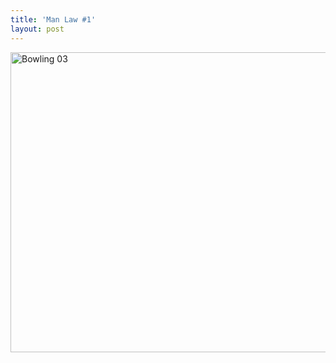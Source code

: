 ```yaml
---
title: 'Man Law #1'
layout: post
---
```

<a title="Bowling 03" href="https://www.flickr.com/photos/tcob/123964679/" data-flickr-embed="true" data-header="true" data-footer="true"><img loading="lazy" src="https://farm1.staticflickr.com/52/123964679_9b0752a8c7_z.jpg" alt="Bowling 03" width="640" height="480" /></a>
